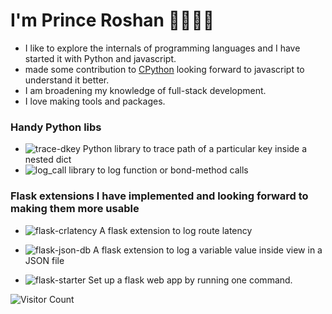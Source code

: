 
# I'm Prince Roshan 👋🏾👨‍💻

  - I like to explore the internals of programming languages and I have started it with Python and javascript.
  - made some contribution to [CPython](https://github.com/search?q=repo%3Apython%2Fcpython+author%3AAgent-Hellboy+is%3Amerged&type=pullrequests) looking forward to javascript to understand it better.
  - I am broadening my knowledge of full-stack development. 
  - I love making tools and packages.

### Handy Python libs 

  - ![trace-dkey](https://github.com/Agent-Hellboy/trace-dkey) Python library to trace path of a particular key inside a nested dict 
  - ![log_call](https://github.com/Agent-Hellboy/log_call) library to log function or bond-method calls
    
### Flask extensions I have implemented and looking forward to making them more usable 


   - ![flask-crlatency](https://github.com/Agent-Hellboy/flask-crlatency/) A flask extension to log route latency
  
   - ![flask-json-db](https://github.com/Agent-Hellboy/flask-json-db) A flask extension to log a variable value inside view in a JSON file
  
   - ![flask-starter](https://github.com/Agent-Hellboy/flask-starter) Set up a flask web app by running one command.

![Visitor Count](https://profile-counter.glitch.me/Agent-Hellboy/count.svg)
